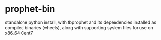# prophet-bin
standalone python install, with fbprophet and its dependencies installed as compiled binaries (wheels), along with supporting system files for use on x86_64 Cent7
